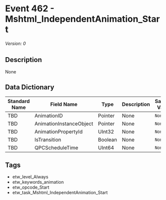 # Event 462 - Mshtml_IndependentAnimation_Start
###### Version: 0

## Description
None

## Data Dictionary
|Standard Name|Field Name|Type|Description|Sample Value|
|---|---|---|---|---|
|TBD|AnimationID|Pointer|None|`None`|
|TBD|AnimationInstanceObject|Pointer|None|`None`|
|TBD|AnimationPropertyId|UInt32|None|`None`|
|TBD|IsTransition|Boolean|None|`None`|
|TBD|QPCScheduleTime|UInt64|None|`None`|

## Tags
* etw_level_Always
* etw_keywords_animation
* etw_opcode_Start
* etw_task_Mshtml_IndependentAnimation_Start